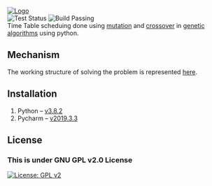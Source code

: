 [![Logo](https://github.com/DevilDipan/timetable_geneticalgo/blob/master/logo.png)](https://github.com/DevilDipan/timetable_geneticalgo/blob/master/logo.png)
<br>
![Test Status](https://github.com/gobuffalo/tags/workflows/Tests/badge.svg)
![Build Passing](https://api.travis-ci.org/php/php-src.svg?branch=master)
<br>
Time Table scheduing done using [mutation](https://en.wikipedia.org/wiki/Mutation_(genetic_algorithm)) and [crossover](https://en.wikipedia.org/wiki/Crossover_(genetic_algorithm)) in [genetic algorithms](https://en.wikipedia.org/wiki/Genetic_algorithm) using python.

## Mechanism
The working structure of solving the problem is represented [here](https://github.com/DevilDipan/timetable_geneticalgo/blob/master/info.txt).

## Installation
  1.	Python    – [v3.8.2](https://docs.python.org/release/3.8.2/)
  2.	Pycharm   – [v2019.3.3](https://www.jetbrains.com/pycharm/)

## License
### This is under GNU GPL v2.0 License
[![License: GPL v2](https://img.shields.io/badge/License-GPL%20v2-blue.svg)](https://github.com/DevilDipan/timetable_geneticalgo/blob/master/LICENSE)
